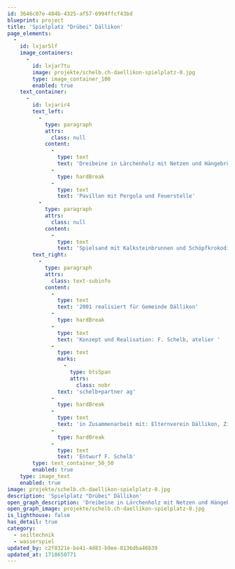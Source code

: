 ```yaml
---
id: 3646c07e-484b-4325-af57-6994ffcf43bd
blueprint: project
title: 'Spielplatz "Drübei" Dällikon'
page_elements:
  -
    id: lxjar5lf
    image_containers:
      -
        id: lxjar7tu
        image: projekte/schelb.ch-daellikon-spielplatz-0.jpg
        type: image_container_100
        enabled: true
    text_container:
      -
        id: lxjarir4
        text_left:
          -
            type: paragraph
            attrs:
              class: null
            content:
              -
                type: text
                text: 'Dreibeine in Lärchenholz mit Netzen und Hängebrücken, Ausguck, Partnerschaukel und Seilbahn.'
              -
                type: hardBreak
              -
                type: text
                text: 'Pavillon mit Pergola und Feuerstelle'
          -
            type: paragraph
            attrs:
              class: null
            content:
              -
                type: text
                text: 'Spielsand mit Kalksteinbrunnen und Schöpfkrokodil.'
        text_right:
          -
            type: paragraph
            attrs:
              class: text-subinfo
            content:
              -
                type: text
                text: '2001 realisiert für Gemeinde Dällikon'
              -
                type: hardBreak
              -
                type: text
                text: 'Konzept und Realisation: F. Schelb, atelier '
              -
                type: text
                marks:
                  -
                    type: btsSpan
                    attrs:
                      class: nobr
                text: 'schelb+partner ag'
              -
                type: hardBreak
              -
                type: text
                text: 'in Zusammenarbeit mit: Elternverein Dällikon, Zimmerei Oberhänsli, Schöpfkrokodil: Richter GmbH'
              -
                type: hardBreak
              -
                type: text
                text: 'Entwurf F. Schelb'
        type: text_container_50_50
        enabled: true
    type: image_text
    enabled: true
image: projekte/schelb.ch-daellikon-spielplatz-0.jpg
description: 'Spielplatz "Drübei" Dällikon'
open_graph_description: 'Dreibeine in Lärchenholz mit Netzen und Hängebrücken, Ausguck, Partnerschaukel und Seilbahn. Pavillon mit Pergola und Feuerstelle. Spielsand mit Kalksteinbrunnen und Schöpfkrokodil.'
open_graph_image: projekte/schelb.ch-daellikon-spielplatz-0.jpg
is_lighthouse: false
has_detail: true
category:
  - seiltechnik
  - wasserspiel
updated_by: c2f8321e-be41-4d83-b9ee-8136dba46b39
updated_at: 1718650771
---
```

